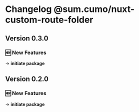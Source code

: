 # Changelog @sum.cumo/nuxt-custom-route-folder

## Version 0.3.0

### 🆕  New Features

→ **initiate package**


## Version 0.2.0

### 🆕  New Features

→ **initiate package**


